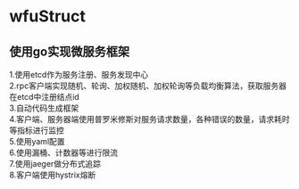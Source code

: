 # wfuStruct
使用go实现微服务框架
--------------
1.使用etcd作为服务注册、服务发现中心  
2.rpc客户端实现随机、轮询、加权随机、加权轮询等负载均衡算法，获取服务器在etcd中注册结点id  
3.自动代码生成框架  
4.客户端、服务器端使用普罗米修斯对服务请求数量，各种错误的数量，请求耗时等指标进行监控  
5.使用yaml配置  
6.使用漏桶、计数器等进行限流  
7.使用jaeger做分布式追踪  
8.客户端使用hystrix熔断  
